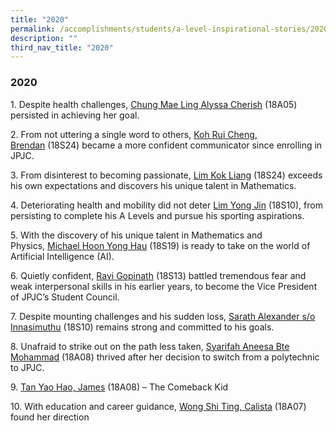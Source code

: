 ```yaml
---
title: "2020"
permalink: /accomplishments/students/a-level-inspirational-stories/2020/overview/
description: ""
third_nav_title: "2020"
---
```

### **2020**

1\.  Despite health challenges, [Chung Mae Ling Alyssa Cherish](https://staging.d1kt1aspitrtfv.amplifyapp.com/accomplishments/students/a-level-inspirational-stories/2020/cherish/) (18A05) persisted in achieving her goal.  
    
2\.  From not uttering a single word to others, [Koh Rui Cheng, Brendan](https://staging.d1kt1aspitrtfv.amplifyapp.com/accomplishments/students/a-level-inspirational-stories/2020/brendan/) (18S24) became a more confident communicator since enrolling in JPJC.

3\.  From disinterest to becoming passionate, [Lim Kok Liang](https://staging.d1kt1aspitrtfv.amplifyapp.com/accomplishments/students/a-level-inspirational-stories/2020/lim-kok-liang/) (18S24) exceeds his own expectations and discovers his unique talent in Mathematics.

4\.  Deteriorating health and mobility did not deter [Lim Yong Jin](https://staging.d1kt1aspitrtfv.amplifyapp.com/accomplishments/students/a-level-inspirational-stories/2020/lim-yong-jin/) (18S10), from persisting to complete his A Levels and pursue his sporting aspirations.

5\.  With the discovery of his unique talent in Mathematics and Physics, [Michael Hoon Yong Hau](https://staging.d1kt1aspitrtfv.amplifyapp.com/accomplishments/students/a-level-inspirational-stories/2020/michael/) (18S19) is ready to take on the world of Artificial Intelligence (AI).

6\.  Quietly confident, [Ravi Gopinath](https://staging.d1kt1aspitrtfv.amplifyapp.com/accomplishments/students/a-level-inspirational-stories/2020/ravi/) (18S13) battled tremendous fear and weak interpersonal skills in his earlier years, to become the Vice President of JPJC’s Student Council.

7\.  Despite mounting challenges and his sudden loss, [Sarath Alexander s/o Innasimuthu](https://staging.d1kt1aspitrtfv.amplifyapp.com/accomplishments/students/a-level-inspirational-stories/2020/sarath/) (18S10) remains strong and committed to his goals. 

8\.  Unafraid to strike out on the path less taken, [Syarifah Aneesa Bte Mohammad](https://staging.d1kt1aspitrtfv.amplifyapp.com/accomplishments/students/a-level-inspirational-stories/2020/syarifah/) (18A08) thrived after her decision to switch from a polytechnic to JPJC. 

9\.  [Tan Yao Hao, James](https://staging.d1kt1aspitrtfv.amplifyapp.com/accomplishments/students/a-level-inspirational-stories/2020/james/) (18A08) – The Comeback Kid

10\.  With education and career guidance, [Wong Shi Ting, Calista](https://staging.d1kt1aspitrtfv.amplifyapp.com/accomplishments/students/a-level-inspirational-stories/2020/calista/) (18A07) found her direction